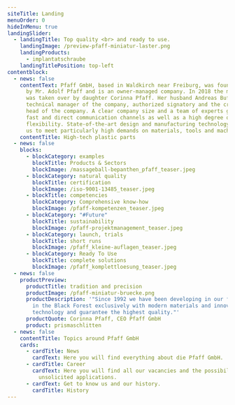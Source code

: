 ```yaml
---
siteTitle: Landing
menuOrder: 0
hideInMenu: true
landingSlider:
  - landingTitle: Top quality <br> and ready to use.
    landingImage: /preview-pfaff-miniatur-laster.png
    landingProducts:
      - implantatschraube
    landingTitlePosition: top-left
contentblock:
  - news: false
    contentText: Pfaff GmbH, based in Waldkirch near Freiburg, was founded in 1992
      by Mr. Adolf Pfaff and is an owner-managed company. In 2018 the management
      was taken over by daughter Corinna Pfaff. Her husband Andreas Buff is the
      technical manager of the company, authorized signatory and the creative
      head of the company. A clear company size and a team of experts guarantee
      fast and direct communication channels as well as a high degree of
      flexibility. State-of-the-art design and manufacturing technology enables
      us to meet particularly high demands on materials, tools and machines.
    contentTitle: High-tech plastic parts
  - news: false
    blocks:
      - blockCategory: examples
        blockTitle: Products & Sectors
        blockImage: /massageball-bepanthen_pfaff_teaser.jpeg
      - blockCategory: natural quality
        blockTitle: certification
        blockImage: /iso-9001-13485_teaser.jpeg
      - blockTitle: competencies
        blockCategory: Comprehensive know-how
        blockImage: /pfaff-kompetenzen_teaser.jpeg
      - blockCategory: "#Future"
        blockTitle: sustainability
        blockImage: /pfaff-projektmanagement_teaser.jpeg
      - blockCategory: launch, trials
        blockTitle: short runs
        blockImage: /pfaff_kleine-auflagen_teaser.jpeg
      - blockCategory: Ready To Use
        blockTitle: complete solutions
        blockImage: /pfaff_komplettloesung_teaser.jpeg
  - news: false
    productPreview:
      productTitle: tradition and precision
      productImage: /pfaff-miniatur-bruecke.png
      productDescription: '"Since 1992 we have been developing in our family business
        in the Black Forest exclusively with modern materials and innovative
        technology and guarantee the highest quality."'
      productQuote: Corinna Pfaff, CEO Pfaff GmbH
      product: prismaschlitten
  - news: false
    contentTitle: Topics around Pfaff GmbH
    cards:
      - cardTitle: News
        cardText: Here you will find everything about die Pfaff GmbH.
      - cardTitle: Career
        cardText: Here you will find all our vacancies and the possibility of
          unsolicited applications.
      - cardText: Get to know us and our history.
        cardTitle: History
---
```

